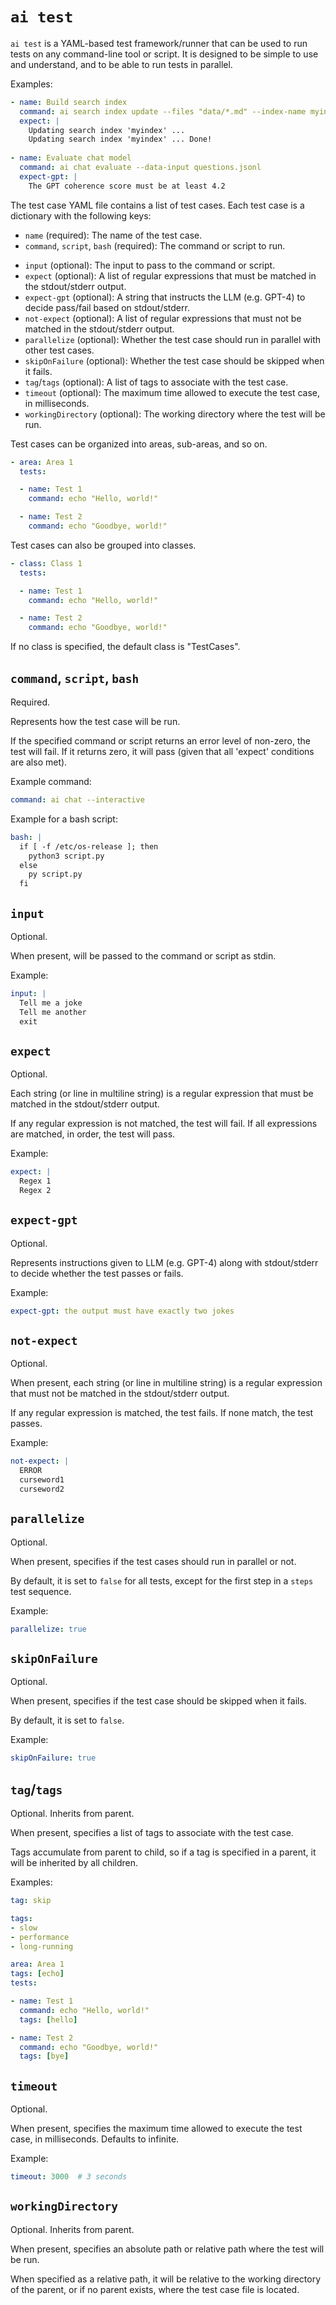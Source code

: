 # `ai test`

`ai test` is a YAML-based test framework/runner that can be used to run tests on any command-line tool or script. It is designed to be simple to use and understand, and to be able to run tests in parallel.

Examples:

```yaml
- name: Build search index
  command: ai search index update --files "data/*.md" --index-name myindex
  expect: |
    Updating search index 'myindex' ...
    Updating search index 'myindex' ... Done!
    
- name: Evaluate chat model
  command: ai chat evaluate --data-input questions.jsonl
  expect-gpt: |
    The GPT coherence score must be at least 4.2
```

The test case YAML file contains a list of test cases. Each test case is a dictionary with the following keys:

* `name` (required): The name of the test case.
* `command`, `script`, `bash` (required): The command or script to run.
- `input` (optional): The input to pass to the command or script.
- `expect` (optional): A list of regular expressions that must be matched in the stdout/stderr output.
- `expect-gpt` (optional): A string that instructs the LLM (e.g. GPT-4) to decide pass/fail based on stdout/stderr.
- `not-expect` (optional): A list of regular expressions that must not be matched in the stdout/stderr output.
- `parallelize` (optional): Whether the test case should run in parallel with other test cases.
- `skipOnFailure` (optional): Whether the test case should be skipped when it fails.
- `tag`/`tags` (optional): A list of tags to associate with the test case.
- `timeout` (optional): The maximum time allowed to execute the test case, in milliseconds.
- `workingDirectory` (optional): The working directory where the test will be run.

Test cases can be organized into areas, sub-areas, and so on.

```yaml
- area: Area 1
  tests:

  - name: Test 1
    command: echo "Hello, world!"

  - name: Test 2
    command: echo "Goodbye, world!"
```

Test cases can also be grouped into classes. 

```yaml
- class: Class 1
  tests:

  - name: Test 1
    command: echo "Hello, world!"

  - name: Test 2
    command: echo "Goodbye, world!"
```

If no class is specified, the default class is "TestCases".

## `command`, `script`, `bash`

Required.

Represents how the test case will be run.

If the specified command or script returns an error level of non-zero, the test will fail. If it returns zero, it will pass (given that all 'expect' conditions are also met).

Example command:

```yaml
command: ai chat --interactive
```

Example for a bash script:

```yaml
bash: |
  if [ -f /etc/os-release ]; then 
    python3 script.py 
  else 
    py script.py
  fi
```

## `input`

Optional.

When present, will be passed to the command or script as stdin.

Example:

```yaml
input: |
  Tell me a joke
  Tell me another
  exit
```

## `expect`

Optional.

Each string (or line in multiline string) is a regular expression that must be matched in the stdout/stderr output.

If any regular expression is not matched, the test will fail. If all expressions are matched, in order, the test will pass.

Example:

```yaml
expect: |
  Regex 1
  Regex 2
```

## `expect-gpt`

Optional.

Represents instructions given to LLM (e.g. GPT-4) along with stdout/stderr to decide whether the test passes or fails.

Example: 

```yaml
expect-gpt: the output must have exactly two jokes
```

## `not-expect`

Optional.

When present, each string (or line in multiline string) is a regular expression that must not be matched in the stdout/stderr output.

If any regular expression is matched, the test fails. If none match, the test passes.

Example:

```yaml
not-expect: |
  ERROR
  curseword1
  curseword2
```

## `parallelize`

Optional.

When present, specifies if the test cases should run in parallel or not.

By default, it is set to `false` for all tests, except for the first step in a `steps` test sequence.

Example:

```yaml
parallelize: true
```

## `skipOnFailure`

Optional.

When present, specifies if the test case should be skipped when it fails.

By default, it is set to `false`.

Example: 

```yaml
skipOnFailure: true
```

## `tag`/`tags`

Optional. Inherits from parent.

When present, specifies a list of tags to associate with the test case.

Tags accumulate from parent to child, so if a tag is specified in a parent, it will be inherited by all children.

Examples:

```yaml
tag: skip
```

```yaml
tags:
- slow
- performance
- long-running
```

```yaml
area: Area 1
tags: [echo]
tests:

- name: Test 1
  command: echo "Hello, world!"
  tags: [hello]

- name: Test 2
  command: echo "Goodbye, world!"
  tags: [bye]
```

## `timeout`

Optional.

When present, specifies the maximum time allowed to execute the test case, in milliseconds. Defaults to infinite.

Example:

```yaml
timeout: 3000  # 3 seconds
```


## `workingDirectory`

Optional. Inherits from parent.

When present, specifies an absolute path or relative path where the test will be run.

When specified as a relative path, it will be relative to the working directory of the parent, or if no parent exists, where the test case file is located.

